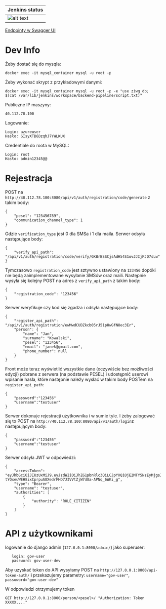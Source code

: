 
| Jenkins status  |
| ------------- | 
| ![alt text](http://40.112.78.100:7070/buildStatus/icon?job=backend-pipeline)  |

[Endpointy w Swagger UI](http://40.112.78.100:8080/swagger-ui/)

# Dev Info

Żeby dostać się do mysqla:
```
docker exec -it mysql_container mysql -u root -p
```
Żeby wykonać skrypt z przykładowymi danymi:
```
docker exec -it mysql_container mysql -u root -p -e "use ziwg_db; $(cat /var/lib/jenkins/workspace/backend-pipeline/script.txt)"
```
Publiczne IP maszyny:
```
40.112.78.100
```
Logowanie:
```
Login: azureuser
Hasło: GIsyXTB6DzqhJ7YWLKUX
```

Credentiale do roota w MySQL:
```
Login: root
Hasło: admin12345@@
```

# Rejestracja
POST na `http://40.112.78.100:8080/api/v1/auth/registration/code/generate` z takim body:
```
{
    "pesel": "123456789",
    "communication_channel_type": 1
}
```
Gdzie `verification_type` jest 0 dla SMSa i 1 dla maila. Serwer odsyła następujące body:
```
{
    "verify_api_path": "/api/v1/auth/registration/code/verify/GKBrBSSCjsAdH54S1ovJJIjPJD7sLw"
}
```
Tymczasowo `registration_code` jest sztywno ustawiony na `123456` dopóki nie będą zaimplementowane wysyłanie SMSów oraz maili. Następnie wysyła się kolejny POST na adres z `verify_api_path` z takim body:
```
{
    "registration_code": "123456"
}
```
Serwer weryfikuje czy kod się zgadza i odsyła następujące body:
```
{
    "register_api_path": "/api/v1/auth/registration/ewMwdCUDZkcb05rJ51pHwGfN8ec3Er",
    "person": {
        "name": "Jan",
        "surname": "Kowalski",
        "pesel": "123456",
        "email": "janek@gmail.com",
        "phone_number": null
    }
}
```
Front może teraz wyświetlić wszystkie dane (oczywiście bez możliwości edycji) pobrane z serwera (na podstawie PESEL) i udostępnić userowi wpisanie hasła, które następnie należy wysłać w takim body POSTem na `register_api_path`:
```
{
    "password":"123456"
    "username":"testuser"
}
```
Serwer dokonuje rejestracji użytkownika i w sumie tyle. I żeby zalogować się to POST na `http://40.112.78.100:8080/api/v1/auth/login`z następującym body:
```
{
    "password":"123456"
    "username":"testuser"
}
```
Serwer odsyła JWT w odpowiedzi:
```
{
    "accessToken": "eyJhbGciOiJIUzUxMiJ9.eyJzdWIiOiJhZG1pbnRlc3QiLCJpYXQiOjE2MTY5NzEyMjgsImV4cCI6MTYxNzA1NzYyOH0.2Kg0fYvNy3ZRT6NRlSg0Y5yhg0oKaRCg70-tYQxeuWEH8ixCprpuAUXedrFHD7JIVVtZjW7dUa-APNq_6WKi_g",
    "type": "Bearer",
    "username": "testuser",
    "authorities": [
        {
            "authority": "ROLE_CITIZEN"
        }
    ]
}
```

# API z użytkownikami

logowanie do django admin (`127.0.0.1:8000/admin/`) jako superuser:
```
   login: gov-user
   password: gov-user-dev
```

Aby uzyskać token do API wysyłamy POST na `http://127.0.0.1:8000/api-token-auth/` i przekazujemy parametry: `username="gov-user"`, `passoword="gov-user-dev"`

W odpowiedzi otrzymujemy token

`GET http://127.0.0.1:8000/person/<pesel>/ "Authorization: Token XXXXX...."`
